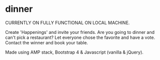 # dinner

CURRENTLY ON FULLY FUNCTIONAL ON LOCAL MACHINE.

Create 'Happenings' and invite your friends. Are you going to dinner and can't pick a restaurant? Let everyone chose the favorite and have a vote. Contact the winner and book your table.


Made using AMP stack, Bootstrap 4 & Javascript (vanilla & jQuery).
